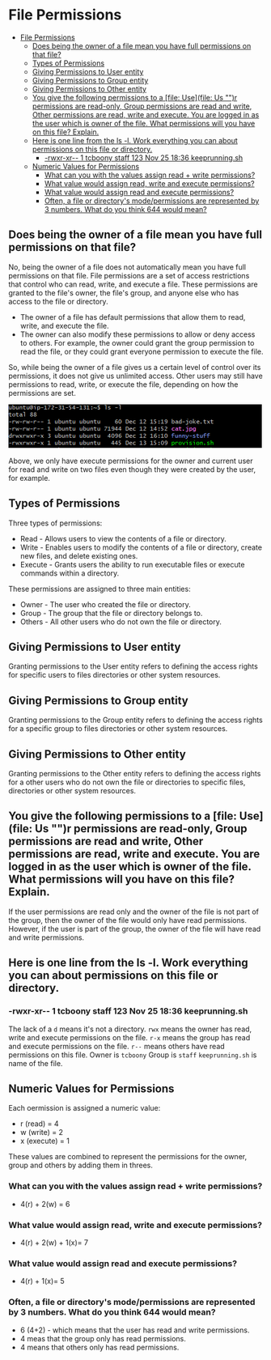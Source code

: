 # File Permissions

- [File Permissions](#file-permissions)
  - [Does being the owner of a file mean you have full permissions on that file?](#does-being-the-owner-of-a-file-mean-you-have-full-permissions-on-that-file)
  - [Types of Permissions](#types-of-permissions)
  - [Giving Permissions to User entity](#giving-permissions-to-user-entity)
  - [Giving Permissions to Group entity](#giving-permissions-to-group-entity)
  - [Giving Permissions to Other entity](#giving-permissions-to-other-entity)
  - [You give the following permissions to a \[file: Use\](file: Us "‌")r permissions are read-only, Group permissions are read and write, Other permissions are read, write and execute. You are logged in as the user which is owner of the file. What permissions will you have on this file? Explain.](#you-give-the-following-permissions-to-a-file-usefile-us-r-permissions-are-read-only-group-permissions-are-read-and-write-other-permissions-are-read-write-and-execute-you-are-logged-in-as-the-user-which-is-owner-of-the-file-what-permissions-will-you-have-on-this-file-explain)
  - [Here is one line from the ls -l. Work everything you can about permissions on this file or directory.](#here-is-one-line-from-the-ls--l-work-everything-you-can-about-permissions-on-this-file-or-directory)
    - [-rwxr-xr-- 1 tcboony staff  123 Nov 25 18:36 keeprunning.sh](#-rwxr-xr---1-tcboony-staff--123-nov-25-1836-keeprunningsh)
  - [Numeric Values for Permissions](#numeric-values-for-permissions)
    - [What can you with the values assign read + write permissions?](#what-can-you-with-the-values-assign-read--write-permissions)
    - [What value would assign read, write and execute permissions?](#what-value-would-assign-read-write-and-execute-permissions)
    - [What value would assign read and execute permissions?](#what-value-would-assign-read-and-execute-permissions)
    - [Often, a file or directory's mode/permissions are represented by 3 numbers. What do you think 644 would mean?](#often-a-file-or-directorys-modepermissions-are-represented-by-3-numbers-what-do-you-think-644-would-mean)


## Does being the owner of a file mean you have full permissions on that file?

No, being the owner of a file does not automatically mean you have full permissions on that file. File permissions are a set of access restrictions that control who can read, write, and execute a file. These permissions are granted to the file's owner, the file's group, and anyone else who has access to the file or directory.

* The owner of a file has default permissions that allow them to read, write, and execute the file. 
* The owner can also modify these permissions to allow or deny access to others. For example, the owner could grant the group permission to read the file, or they could grant everyone permission to execute the file.

So, while being the owner of a file gives us a certain level of control over its permissions, it does not give us unlimited access. Other users may still have permissions to read, write, or execute the file, depending on how the permissions are set.

![Screenshot-file-permissions-owner.png)](../readme-images/Screenshot-file-permissions-owner.png)

Above, we only have execute permissions for the owner and current user for read and write on two files even though they were created by the user, for example.

## Types of Permissions

Three types of permissions:
* Read -  Allows users to view the contents of a file or directory.
* Write - Enables users to modify the contents of a file or directory, create new files, and delete existing ones.
* Execute - Grants users the ability to run executable files or execute commands within a directory.

These permissions are assigned to three main entities:
* Owner - The user who created the file or directory.
* Group - The group that the file or directory belongs to.
* Others - All other users who do not own the file or directory.

## Giving Permissions to User entity

Granting permissions to the User entity refers to defining the access rights for specific users to files directories or other system resources.

## Giving Permissions to Group entity

Granting permissions to the Group entity refers to defining the access rights for a specific group to files directories or other system resources.

## Giving Permissions to Other entity

Granting permissions to the Other entity refers to defining the access rights for a other users who do not own the file or directories to specific files, directories or other system resources.


## You give the following permissions to a [file: Use](file: Us "‌")r permissions are read-only, Group permissions are read and write, Other permissions are read, write and execute. You are logged in as the user which is owner of the file. What permissions will you have on this file? Explain.

If the user permissions are read only and the owner of the file is not part of the group, then the owner of the file would only have read permissions.
However, if the user is part of the group, the owner of the file will have read and write permissions.

## Here is one line from the ls -l. Work everything you can about permissions on this file or directory.

### -rwxr-xr-- 1 tcboony staff  123 Nov 25 18:36 keeprunning.sh

The lack of a `d` means it's not a directory.
`rwx` means the owner has read, write and execute permissions on the file.
`r-x` means the group has read and execute permissions on the file.
`r--` means others have read permissions on this file.
Owner is `tcboony`
Group is `staff`
`keeprunning.sh` is name of the file.


## Numeric Values for Permissions

Each oermission is assigned a numeric value:

* r (read) = 4
* w (write) = 2
* x (execute) = 1

These values are combined to represent the permissions for the owner, group and others by adding them in threes.

### What can you with the values assign read + write permissions?

* 4(r) + 2(w) = 6

### What value would assign read, write and execute permissions?

* 4(r) + 2(w) + 1(x)= 7

### What value would assign read and execute permissions?

* 4(r) + 1(x)= 5

### Often, a file or directory's mode/permissions are represented by 3 numbers. What do you think 644 would mean?

* 6 (4+2) - which means that the user has read and write permissions.
* 4 meas that the group only has read permissions.
* 4 means that others only has read permissions.


